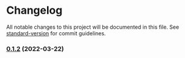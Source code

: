 # Changelog

All notable changes to this project will be documented in this file. See [standard-version](https://github.com/conventional-changelog/standard-version) for commit guidelines.

### [0.1.2](https://github.com/maxisusi/nvs-invoice/compare/v0.1.4...v0.1.2) (2022-03-22)
